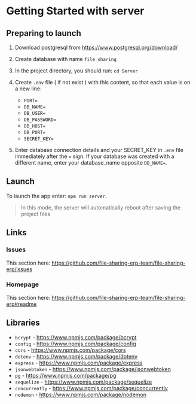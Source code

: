 # Getting Started with server


## Preparing to launch

1.	Download postgresql from https://www.postgresql.org/download/

2.  Create database with name `file_sharing`

3.  In the project directory, you should run: `cd Server`

4. Create `.env` file ( if not exist ) with this content, so that each value is on a new line:

    * `PORT=`
    * `DB_NAME=`
    * `DB_USER=`
    * `DB_PASSWORD=`
    * `DB_HOST=`
    * `DB_PORT=`
    * `SECRET_KEY=`
    
5.  Enter database connection details and your SECRET_KEY in `.env` file immediately after the `=` sign. 
If your database was created with a different name, enter your database_name opposite `DB_NAME=`.



## Launch

To launch the app enter: `npm run server`. 
> In this mode, the server will automatically reboot after saving the project files

## Links

### Issues
This section here: https://github.com/file-sharing-erp-team/file-sharing-erp/issues

### Homepage
This section here: https://github.com/file-sharing-erp-team/file-sharing-erp#readme

## Libraries

*  `bcrypt` - https://www.npmjs.com/package/bcrypt
*  `config` - https://www.npmjs.com/package/config
*  `cors` - https://www.npmjs.com/package/cors
*  `dotenv` - https://www.npmjs.com/package/dotenv
*  `express` - https://www.npmjs.com/package/express
*  `jsonwebtoken` - https://www.npmjs.com/package/jsonwebtoken
*  `pg` - https://www.npmjs.com/package/pg
*  `sequelize` - https://www.npmjs.com/package/sequelize
*  `concurrently` - https://www.npmjs.com/package/concurrently
* `nodemon` - https://www.npmjs.com/package/nodemon

